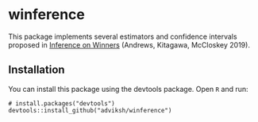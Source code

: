# winference

<!-- badges: start -->
<!-- badges: end -->

This package implements several estimators and confidence intervals proposed in [Inference on Winners](https://scholar.harvard.edu/files/iandrews/files/inferenceafteroptimization.pdf) (Andrews, Kitagawa, McCloskey 2019). 

## Installation
You can install this package using the devtools package. Open `R` and run:
```
# install.packages("devtools")
devtools::install_github("adviksh/winference")
```
